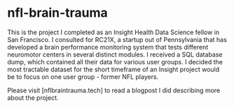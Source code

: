 # nfl-brain-trauma
This is the project I completed as an Insight Health Data Science fellow in San Francisco. I consulted for RC21X, a startup out of Pennsylvania that has developed a brain performance monitoring system that tests different neuromotor centers in several distinct modules. I received a SQL database dump, which contained all their data for various user groups. I decided the most tractable dataset for the short timeframe of an Insight project would be to focus on one user group - former NFL players. 

Please visit [nflbraintrauma.tech] to read a blogpost I did describing more about the project. 
